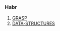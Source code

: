 ### Habr

1) [GRASP](https://habr.com/ru/post/92570/)
2) [DATA-STRUCTURES](https://habr.com/ru/post/128269/)